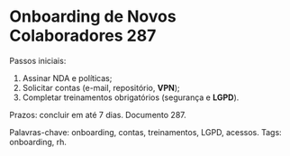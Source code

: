 # Onboarding de Novos Colaboradores 287

Passos iniciais:
1. Assinar NDA e políticas;
2. Solicitar contas (e-mail, repositório, **VPN**);
3. Completar treinamentos obrigatórios (segurança e **LGPD**).

Prazos: concluir em até 7 dias. Documento 287.

Palavras-chave: onboarding, contas, treinamentos, LGPD, acessos.
Tags: onboarding, rh.
